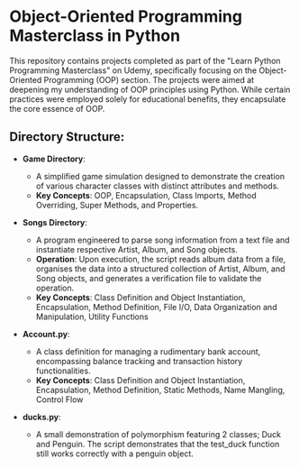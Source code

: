 # Object-Oriented Programming Masterclass in Python

This repository contains projects completed as part of the "Learn Python Programming Masterclass" on Udemy, specifically focusing on the Object-Oriented Programming (OOP) section. The projects were aimed at deepening my understanding of OOP principles using Python. While certain practices were employed solely for educational benefits, they encapsulate the core essence of OOP.

## Directory Structure:
- **Game Directory**:
  - A simplified game simulation designed to demonstrate the creation of various character classes with distinct attributes and methods.
  - **Key Concepts**: OOP, Encapsulation, Class Imports, Method Overriding, Super Methods, and Properties.

- **Songs Directory**:
  - A program engineered to parse song information from a text file and instantiate respective Artist, Album, and Song objects.
  - **Operation**: Upon execution, the script reads album data from a file, organises the data into a structured collection of Artist, Album, and Song objects, and generates a verification file to validate the operation.
  - **Key Concepts**: Class Definition and Object Instantiation, Encapsulation, Method Definition, File I/O, Data Organization and Manipulation, Utility Functions

- **Account.py**:
  - A class definition for managing a rudimentary bank account, encompassing balance tracking and transaction history functionalities.
  - **Key Concepts**: Class Definition and Object Instantiation, Encapsulation, Method Definition, Static Methods, Name Mangling, Control Flow


- **ducks.py**:
  - A small demonstration of polymorphism featuring 2 classes; Duck and Penguin. The script demonstrates that  the test_duck function still works correctly with a penguin object.
